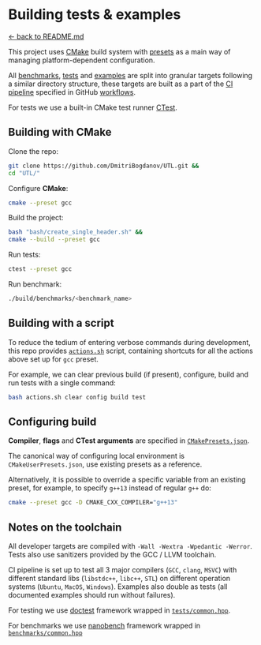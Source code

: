 # Building tests & examples

[<- back to README.md](..)

This project uses [CMake](https://cmake.org) build system with [presets](https://cmake.org/cmake/help/latest/manual/cmake-presets.7.html) as a main way of managing platform-dependent configuration.

All [benchmarks](../benchmarks), [tests](../tests) and [examples](../examples) are split into granular targets following a similar directory structure, these targets are built as a part of the [CI pipeline](https://docs.github.com/en/actions/concepts/overview/about-continuous-integration-with-github-actions) specified in GitHub [workflows](../.github/workflows).

For tests we use a built-in CMake test runner [CTest](https://cmake.org/cmake/help/latest/manual/ctest.1.html).

## Building with CMake

Clone the repo:

```bash
git clone https://github.com/DmitriBogdanov/UTL.git &&
cd "UTL/"
```

Configure **CMake**:

```bash
cmake --preset gcc
```

Build the project:

```bash
bash "bash/create_single_header.sh" &&
cmake --build --preset gcc
```

Run tests:

```bash
ctest --preset gcc
```

Run benchmark:

```bash
./build/benchmarks/<benchmark_name>
```

## Building with a script

To reduce the tedium of entering verbose commands during development, this repo provides [`actions.sh`](../actions.sh) script, containing shortcuts for all the actions above set up for `gcc` preset.


For example, we can clear previous build (if present), configure, build and run tests with a single command:

```bash
bash actions.sh clear config build test
```

## Configuring build

**Compiler**, **flags** and **CTest arguments** are specified in [`CMakePresets.json`](../CMakePresets.json).

The canonical way of configuring local environment is `CMakeUserPresets.json`, use existing presets as a reference.

Alternatively, it is possible to override a specific variable from an existing preset, for example, to specify `g++13` instead of regular `g++` do:

```bash
cmake --preset gcc -D CMAKE_CXX_COMPILER="g++13"
```

## Notes on the toolchain

All developer targets are compiled with `-Wall -Wextra -Wpedantic -Werror`. Tests also use sanitizers provided by the GCC / LLVM toolchain.

CI pipeline is set up to test all 3 major compilers (`GCC`, `clang`, `MSVC`) with different standard libs (`libstdc++`, `libc++`, `STL`) on different operation systems (`Ubuntu`, `MacOS`, `Windows`). Examples also double as tests (all documented examples should run without failures).

For testing we use [doctest](https://github.com/doctest/doctest) framework wrapped in [`tests/common.hpp`](../tests/common.hpp).

For benchmarks we use [nanobench](https://github.com/martinus/nanobench) framework wrapped in [`benchmarks/common.hpp`](../benchmarks/common.hpp)
